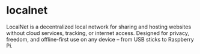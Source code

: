 # localnet
LocalNet is a decentralized local network for sharing and hosting websites without cloud services, tracking, or internet access. Designed for privacy, freedom, and offline-first use on any device – from USB sticks to Raspberry Pi.
